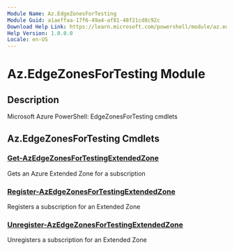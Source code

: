 ```yaml
---
Module Name: Az.EdgeZonesForTesting
Module Guid: a1aeffaa-17f6-49a4-af81-48f21cd8c92c
Download Help Link: https://learn.microsoft.com/powershell/module/az.edgezonesfortesting
Help Version: 1.0.0.0
Locale: en-US
---
```


# Az.EdgeZonesForTesting Module
## Description
Microsoft Azure PowerShell: EdgeZonesForTesting cmdlets

## Az.EdgeZonesForTesting Cmdlets
### [Get-AzEdgeZonesForTestingExtendedZone](Get-AzEdgeZonesForTestingExtendedZone.md)
Gets an Azure Extended Zone for a subscription

### [Register-AzEdgeZonesForTestingExtendedZone](Register-AzEdgeZonesForTestingExtendedZone.md)
Registers a subscription for an Extended Zone

### [Unregister-AzEdgeZonesForTestingExtendedZone](Unregister-AzEdgeZonesForTestingExtendedZone.md)
Unregisters a subscription for an Extended Zone

